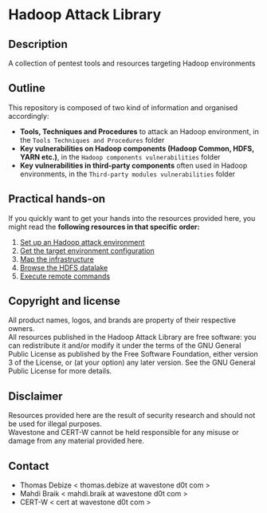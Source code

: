 Hadoop Attack Library
=====================

Description
-----------
A collection of pentest tools and resources targeting Hadoop environments

Outline
-------
This repository is composed of two kind of information and organised accordingly:
* **Tools, Techniques and Procedures** to attack an Hadoop environment, in the `Tools Techniques and Procedures` folder  
* **Key vulnerabilities on Hadoop components (Hadoop Common, HDFS, YARN etc.)**, in the `Hadoop components vulnerabilities` folder  
* **Key vulnerabilities in third-party components** often used in Hadoop environments, in the `Third-party modules vulnerabilities` folder  
  
Practical hands-on
------------------
If you quickly want to get your hands into the resources provided here, you might read the **following resources in that specific order:**  
1. [Set up an Hadoop attack environment](Tools%20Techniques%20and%20Procedures%2fSetting%20up%20an%20Hadoop%20attack%20environment)  
2. [Get the target environment configuration](Tools%20Techniques%20and%20Procedures%2fGetting%20the%20target%20environment%20configuration)  
3. [Map the infrastructure](Tools%20Techniques%20and%20Procedures%2fMapping%20the%20infrastructure)
4. [Browse the HDFS datalake](Tools%20Techniques%20and%20Procedures%2fBrowsing%20the%20HDFS%20datalake)  
5. [Execute remote commands](Tools%20Techniques%20and%20Procedures%2fExecuting%20remote%20commands)  
  
Copyright and license
---------------------
All product names, logos, and brands are property of their respective owners.  
All resources published in the Hadoop Attack Library are free software: you can redistribute it and/or modify it under the terms of the GNU General Public License as published by the Free Software Foundation, either version 3 of the License, or (at your option) any later version.
See the GNU General Public License for more details.
  
Disclaimer
----------
Resources provided here are the result of security research and should not be used for illegal purposes.  
Wavestone and CERT-W cannot be held responsible for any misuse or damage from any material provided here.
  
Contact
-------
* Thomas Debize < thomas.debize at wavestone d0t com >
* Mahdi Braik < mahdi.braik at wavestone d0t com >
* CERT-W < cert at wavestone d0t com >